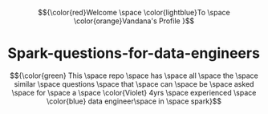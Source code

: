 $${\color{red}Welcome \space \color{lightblue}To \space \color{orange}Vandana's Profile }$$
# Spark-questions-for-data-engineers
$${\color{green} This \space  repo \space  has \space  all \space  the \space   similar \space  questions \space  that \space  can \space  be  \space asked \space  for \space  a \space \color{Violet} 4yrs \space  experienced \space  \color{blue} data engineer\space   in \space  spark}$$
